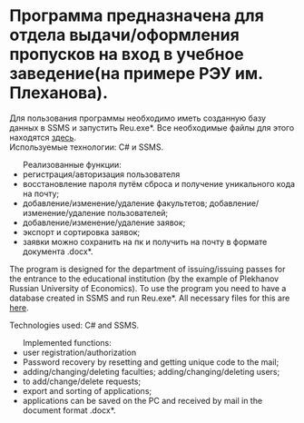 # Программа предназначена для отдела выдачи/оформления пропусков на вход в учебное заведение(на примере РЭУ им. Плеханова). 
Для пользования программы необходимо иметь созданную базу данных в SSMS и запустить Reu.exe*. Все необходимые файлы для этого находятся <a href="https://github.com/webmaster-mpt/reu/tree/master/Operating%20package">здесь</a>. <br>
Используемые технологии: C# и SSMS. 
<ul>
Реализованные функции: 
 <li>регистрация/авторизация пользователя</li>
 <li>восстановление пароля путём сброса и получение уникального кода на почту; </li>
 <li>добавление/изменение/удаление факультетов; добавление/изменение/удаление пользователей; </li>
 <li>добавление/изменение/удаление заявок; </li>
 <li>экспорт и сортировка заявок; </li>
 <li>заявки можно сохранить на пк и получить на почту в формате документа .docx*.</li>
</ul>

The program is designed for the department of issuing/issuing passes for the entrance to the educational institution (by the example of Plekhanov Russian University of Economics). To use the program you need to have a database created in SSMS and run Reu.exe*. All necessary files for this are <a href="https://github.com/webmaster-mpt/reu/tree/master/Operating%20package">here</a>. <br>

Technologies used: C# and SSMS.
<ul>
Implemented functions:
<li>user registration/authorization</li>
<li>Password recovery by resetting and getting unique code to the mail;</li>
<li>adding/changing/deleting faculties; adding/changing/deleting users;</li>
<li>to add/change/delete requests;</li>
<li>export and sorting of applications;</li>
<li>applications can be saved on the PC and received by mail in the document format .docx*.</li>
</ul>
